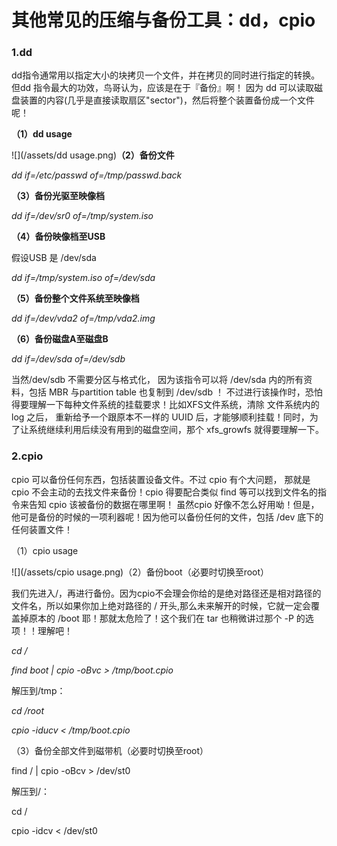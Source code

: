 # 其他常见的压缩与备份工具：dd，cpio

### 1.dd

dd指令通常用以指定大小的块拷贝一个文件，并在拷贝的同时进行指定的转换。但dd 指令最大的功效，鸟哥认为，应该是在于『备份』啊！ 因为 dd 可以读取磁盘装置的内容\(几乎是直接读取扇区"sector"\)，然后将整个装置备份成一个文件呢！

**（1）dd usage**

![](/assets/dd usage.png)**（2）备份文件**

_dd if=/etc/passwd of=/tmp/passwd.back_

**（3）备份光驱至映像档**

_dd if=/dev/sr0 of=/tmp/system.iso_

**（4）备份映像档至USB**

假设USB 是 /dev/sda

_dd if=/tmp/system.iso of=/dev/sda_

**（5）备份整个文件系统至映像档**

_dd if=/dev/vda2 of=/tmp/vda2.img_

**（6）备份磁盘A至磁盘B**

_dd if=/dev/sda of=/dev/sdb_

当然/dev/sdb 不需要分区与格式化， 因为该指令可以将 /dev/sda 内的所有资料，包括 MBR 与partition table 也复制到 /dev/sdb ！ 不过进行该操作时，恐怕得要理解一下每种文件系统的挂载要求！比如XFS文件系统，清除 文件系统内的 log 之后， 重新给予一个跟原本不一样的 UUID 后，才能够顺利挂载！同时，为了让系统继续利用后续没有用到的磁盘空间，那个 xfs\_growfs 就得要理解一下。

### 2.cpio

cpio 可以备份任何东西，包括装置设备文件。不过 cpio 有个大问题， 那就是 cpio 不会主动的去找文件来备份！cpio 得要配合类似 find 等可以找到文件名的指令来告知 cpio 该被备份的数据在哪里啊！ 虽然cpio 好像不怎么好用呦！但是，他可是备份的时候的一项利器呢！因为他可以备份任何的文件，包括 /dev 底下的任何装置文件！

（1）cpio usage

![](/assets/cpio usage.png)（2）备份boot（必要时切换至root）

我们先进入/，再进行备份。因为cpio不会理会你给的是绝对路径还是相对路径的文件名，所以如果你加上绝对路径的 / 开头,那么未来解开的时候，它就一定会覆盖掉原本的 /boot 耶！那就太危险了！这个我们在 tar 也稍微讲过那个 -P 的选项！！理解吧！

_cd /_

_find boot \| cpio -oBvc &gt; /tmp/boot.cpio_

解压到/tmp：

_cd /root_

_cpio -iducv &lt; /tmp/boot.cpio_

（3）备份全部文件到磁带机（必要时切换至root）

find / \| cpio -oBcv &gt; /dev/st0

解压到/：

cd /

cpio -idcv &lt; /dev/st0

